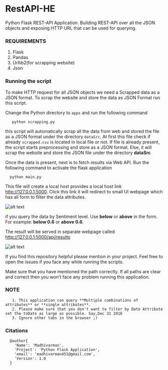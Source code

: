 # RestAPI-HE

Python Flask REST-API Application. Building REST-API over all the JSON objects and exposing HTTP URL that can be used for querying.

### REQUIREMENTS ###

1. Flask
2. Pandas
3. Urllib2(for scrapping website)
4. Json

### Running the script ###

To make HTTP request for all JSON objects we need a Scrapped data as a JSON format. To scrap the website and store the data as JSON Format run this script.

Change the Python directory to `apps` and run the following command

       python scrapping.py

this script will automatically scrap all the data from web and stored the file as a JSON format under the directory `dataSrc`. At first this file check if already `scrapped.csv` is located in local file or not. If file is already present, the script starts preprocessing and store as a JSON format. Else, it will scrap the website and store the JSON file under the directory **dataSrc**

Once the data is present, next is to fetch results via Web API. Run the following command to activate the flask application

      python main.py

This file will create a local host provides a local host link http://127.0.0.1:5000. Click this link it will redirect to small UI webpage which has all form to filter the data attributes.

![alt text](https://github.com/Madhivarman/RestAPI-HR-/blob/master/images/frontWebUI.png)

if you query the data by Sentiment level. Use **below** or **above** in the form. For example: **below 0.6** or **above 0.6**.

The result will be served in separate webpage called http://127.0.0.1:5000/api/results

![alt text](https://github.com/Madhivarman/RestAPI-HR-/blob/master/images/resultDisplay.png)


If you find this repository helpful please mention in your project. Feel free to open the issues if you face any while running the scripts.

Make sure that you have mentioned the path correctly. If all paths are clear and correct then you won't face any problem running this application.

### NOTE ###

       1. This application can query **Multiple combinations of attributes** or **single attributes**.
       2. Please make sure that you don't want to filter by Date Attribute set the toDate as large as possible. Say,Dec 31 2018
       3. Ignore other tabs in the browser ;)

### Citations ###
```
  @author{
    'Name': 'Madhivarman',
    'Project': 'Python Flask Application',
    'email': 'madhivarman451@gmail.com',
    'Version': 1.0
  }
```
